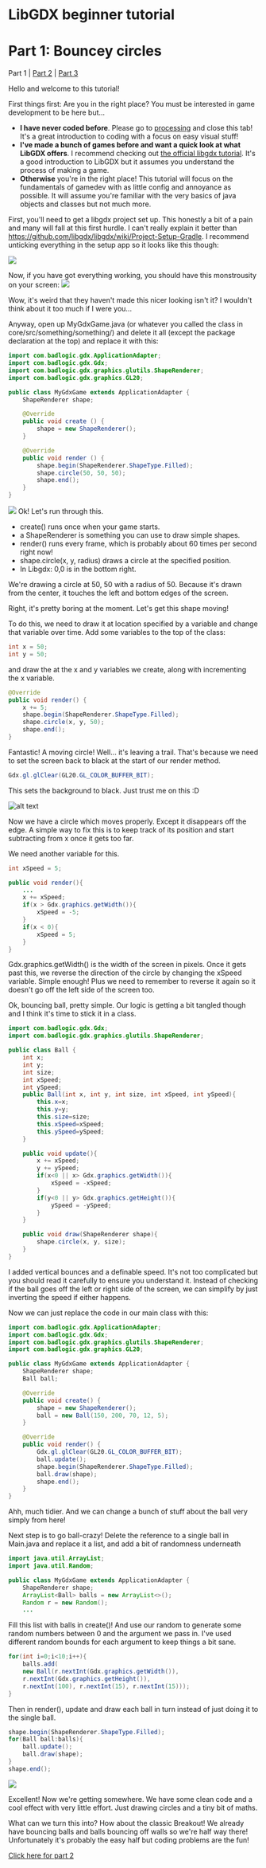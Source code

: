 # LibGDX beginner tutorial
# Part 1: Bouncey circles
Part 1 | [Part 2](http://tann.space/HelloLibgdx/2) | [Part 3](http://tann.space/HelloLibgdx/3)

Hello and welcome to this tutorial! 

First things first: Are you in the right place? You must be interested in game development to be here but...

- **I have never coded before**. Please go to [processing](http://hello.processing.org/) and close this tab! It's a great introduction to coding with a focus on easy visual stuff!
- **I've made a bunch of games before and want a quick look at what LibGDX offers**. I recommend checking out [the official libgdx tutorial](https://github.com/libgdx/libgdx/wiki/A-simple-game). It's a good introduction to LibGDX but it assumes you understand the process of making a game. 
- **Otherwise** you're in the right place! This tutorial will focus on the fundamentals of gamedev with as little config and annoyance as possible. It will assume you're familiar with the very basics of java objects and classes but not much more.

First, you'll need to get a libgdx project set up. This honestly a bit of a pain and many will fall at this first hurdle. I can't really explain it better than https://github.com/libgdx/libgdx/wiki/Project-Setup-Gradle. I recommend unticking everything in the setup app so it looks like this though:

![](http://tann.space/HelloLibgdx/setup.png)

Now, if you have got everything working, you should have this monstrousity on your screen:
![](http://tann.space/HelloLibgdx/awful.png)

Wow, it's weird that they haven't made this nicer looking isn't it? I wouldn't think about it too much if I were you...


Anyway, open up MyGdxGame.java (or whatever you called the class in core/src/something/something/) and delete it all (except the package declaration at the top) and replace it with this:

```Java
import com.badlogic.gdx.ApplicationAdapter;
import com.badlogic.gdx.Gdx;
import com.badlogic.gdx.graphics.glutils.ShapeRenderer;
import com.badlogic.gdx.graphics.GL20;

public class MyGdxGame extends ApplicationAdapter {
    ShapeRenderer shape;

    @Override
    public void create () {
        shape = new ShapeRenderer();
    }

    @Override
    public void render () {
        shape.begin(ShapeRenderer.ShapeType.Filled);
        shape.circle(50, 50, 50);
        shape.end();
    }
}
```
![](http://tann.space/HelloLibgdx/circle.png)
Ok! Let's run through this.
- create() runs once when your game starts.
- a ShapeRenderer is something you can use to draw simple shapes.
- render() runs every frame, which is probably about 60 times per second right now!
- shape.circle(x, y, radius) draws a circle at the specified position.
- In Libgdx: 0,0 is in the bottom right. 

We're drawing a circle at 50, 50 with a radius of 50. Because it's drawn from the center, it touches the left and bottom edges of the screen.

Right, it's pretty boring at the moment. Let's get this shape moving!

To do this, we need to draw it at location specified by a variable and change that variable over time.
Add some variables to the top of the class:
```Java
int x = 50;
int y = 50;
```
and draw the at the x and y variables we create, along with incrementing the x variable.
```Java
@Override
public void render() {
    x += 5;
    shape.begin(ShapeRenderer.ShapeType.Filled);
    shape.circle(x, y, 50);
    shape.end();
}
```


Fantastic! A moving circle! Well... it's leaving a trail. That's because we need to set the screen back to black at the start of our render method.
```Java
Gdx.gl.glClear(GL20.GL_COLOR_BUFFER_BIT); 
```

This sets the background to black. Just trust me on this :D

![alt text](http://tann.space/HelloLibgdx/moving.gif)

Now we have a circle which moves properly. Except it disappears off the edge. A simple way to fix this is to keep track of its position and start subtracting from x once it gets too far.

We need another variable for this.
```Java
int xSpeed = 5;

public void render(){
    ...
    x += xSpeed;
    if(x > Gdx.graphics.getWidth()){
        xSpeed = -5;
    }
    if(x < 0){
        xSpeed = 5;
    }
}
```

Gdx.graphics.getWidth() is the width of the screen in pixels. Once it gets past this, we reverse the direction of the circle by changing the xSpeed variable. Simple enough! Plus we need to remember to reverse it again so it doesn't go off the left side of the screen too.

Ok, bouncing ball, pretty simple. Our logic is getting a bit tangled though and I think it's time to stick it in a class.
```Java
import com.badlogic.gdx.Gdx;
import com.badlogic.gdx.graphics.glutils.ShapeRenderer;

public class Ball {
    int x;
    int y;
    int size;
    int xSpeed;
    int ySpeed;
    public Ball(int x, int y, int size, int xSpeed, int ySpeed){
        this.x=x;
        this.y=y;
        this.size=size;
        this.xSpeed=xSpeed;
        this.ySpeed=ySpeed;
    }

    public void update(){
        x += xSpeed;
        y += ySpeed;
        if(x<0 || x> Gdx.graphics.getWidth()){
            xSpeed = -xSpeed;
        }
        if(y<0 || y> Gdx.graphics.getHeight()){
            ySpeed = -ySpeed;
        }
    }

    public void draw(ShapeRenderer shape){
        shape.circle(x, y, size);
    }
}
```
I added vertical bounces and a definable speed. It's not too complicated but you should read it carefully to ensure you understand it. Instead of checking if the ball goes off the left or right side of the screen, we can simplify by just inverting the speed if either happens.

Now we can just replace the code in our main class with this:
```Java
import com.badlogic.gdx.ApplicationAdapter;
import com.badlogic.gdx.Gdx;
import com.badlogic.gdx.graphics.glutils.ShapeRenderer;
import com.badlogic.gdx.graphics.GL20;

public class MyGdxGame extends ApplicationAdapter {
    ShapeRenderer shape;
    Ball ball;

    @Override
    public void create() {
        shape = new ShapeRenderer();
        ball = new Ball(150, 200, 70, 12, 5);
    }

    @Override
    public void render() {
        Gdx.gl.glClear(GL20.GL_COLOR_BUFFER_BIT);
        ball.update();
        shape.begin(ShapeRenderer.ShapeType.Filled);
        ball.draw(shape);
        shape.end();
    }
}
```

Ahh, much tidier. And we can change a bunch of stuff about the ball very simply from here!

Next step is to go ball-crazy!
Delete the reference to a single ball in Main.java and replace it a list, and add a bit of randomness underneath
```Java
import java.util.ArrayList;
import java.util.Random;

public class MyGdxGame extends ApplicationAdapter {
    ShapeRenderer shape;
    ArrayList<Ball> balls = new ArrayList<>();
    Random r = new Random();
    ...
```

Fill this list with balls in create()! And use our random to generate some random numbers between 0 and the argument we pass in. I've used different random bounds for each argument to keep things a bit sane.
```Java
for(int i=0;i<10;i++){
    balls.add(
    new Ball(r.nextInt(Gdx.graphics.getWidth()),
    r.nextInt(Gdx.graphics.getHeight()), 
    r.nextInt(100), r.nextInt(15), r.nextInt(15)));
}
```

Then in render(), update and draw each ball in turn instead of just doing it to the single ball.
```Java
shape.begin(ShapeRenderer.ShapeType.Filled);
for(Ball ball:balls){
    ball.update();
    ball.draw(shape);
}
shape.end();
```

![](http://tann.space/HelloLibgdx/bouncing.gif)

Excellent! Now we're getting somewhere. We have some clean code and a cool effect with very little effort. Just drawing circles and a tiny bit of maths. 

What can we turn this into? How about the classic Breakout! We already have bouncing balls and balls bouncing off walls so we're half way there! Unfortunately it's probably the easy half but coding problems are the fun!

[Click here for part 2](http://tann.space/HelloLibgdx/2)


